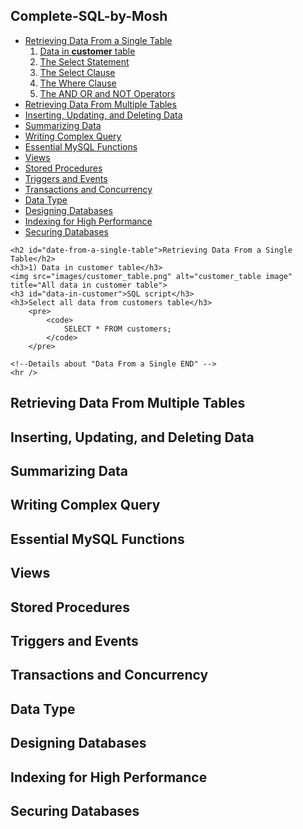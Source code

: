 <script type="text/javascript" 
        src="https://cdnjs.cloudflare.com/ajax/libs/highlight.js/9.15.8/highlight.min.js">
</script>
<!-- link for highlight.js -->
<script>hljs.initHighlightingOnLoad();</script>
<link rel="stylesheet"
    href="https://cdnjs.cloudflare.com/ajax/libs/highlight.js/9.15.8/styles/monokai.min.css" />
    
<h2>Complete-SQL-by-Mosh</h2>
<ul>
<li>
    <a href="#date-from-a-single-table">Retrieving Data From a Single Table</a>
    <ol>
        <li>
            <a href="#data-in-customer">Data in <b>customer</b> table</a>
        </li>
        <li>
            <a href="">The Select Statement</a>
        </li>
        <li>
            <a href="#">The Select Clause</a>
        </li>
        <li>
            <a href="#">The Where Clause</a>
        </li>              
        <li>
            <a href="#">The AND OR and NOT Operators</a>
        </li>
    </ol>
</li>
<li>
    <a href="#date-from-a-multiple-table">Retrieving Data From Multiple Tables</a>
</li>
<li>
    <a href="#insert-update-delet-date">Inserting, Updating, and Deleting Data</a>
</li>
<li>
    <a href="#summarizing-data">Summarizing Data</a>
</li>
<li>
    <a href="#write-complex-query">Writing Complex Query</a>
</li>
<li>
    <a href="#essential-mysql-function">Essential MySQL Functions</a>
</li>
<li>
    <a href="#mysql-views">Views</a>
</li>
<li>
    <a href="#stored-procedures">Stored Procedures</a> 
</li>
<li>
    <a href="#trigger-and-events">Triggers and Events</a>
</li>
<li>
    <a href="#transactions-and-concurrency">Transactions and Concurrency</a>
</li>
<li>
    <a href="#mysql-data-type">Data Type</a>
</li>
<li>
    <a href="#mysql-designing-database">Designing Databases</a>
</li>
<li>
    <a href="#indexing-for-high-performance">Indexing for High Performance</a>
</li>
<li>
    <a href="#mysql-securing-databases">Securing Databases</a>
</li>
</ul>

<!--Details about "Data From a Single Start" -->
    <h2 id="date-from-a-single-table">Retrieving Data From a Single Table</h2>
    <h3>1) Data in customer table</h3>
    <img src="images/customer_table.png" alt="customer_table image" title="All data in customer table"> 
    <h3 id="data-in-customer">SQL script</h3>    
    <h3>Select all data from customers table</h3>
        <pre>
            <code>
                SELECT * FROM customers;
            </code>
        </pre>
        
    <!--Details about "Data From a Single END" -->
    <hr />

<h2 id="date-from-a-multiple-table">Retrieving Data From Multiple Tables</h2>
<h2 id="insert-update-delet-date">Inserting, Updating, and Deleting Data</h2>
<h2 id="summarizing-data">Summarizing Data</h2>
<h2 id="write-complex-query">Writing Complex Query</h2>
<h2 id="essential-mysql-function">Essential MySQL Functions</h2>
<h2 id="mysql-views">Views</h2>
<h2 id="stored-procedures">Stored Procedures</h2>
<h2 id="trigger-and-events">Triggers and Events</h2>
<h2 id="transactions-and-concurrency">Transactions and Concurrency</h2>
<h2 id="mysql-data-type">Data Type</h2>
<h2 id="mysql-designing-database">Designing Databases</h2>
<h2 id="indexing-for-high-performance">Indexing for High Performance</h2>
<h2 id="mysql-securing-databases">Securing Databases</h2>
